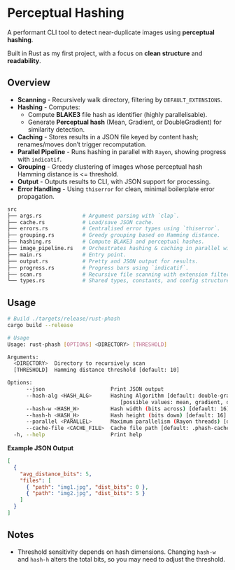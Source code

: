 # Perceptual Hashing

A performant CLI tool to detect near-duplicate images using **perceptual hashing**.

Built in Rust as my first project, with a focus on **clean structure** and **readability**.

## Overview

* **Scanning** - Recursively walk directory, filtering by `DEFAULT_EXTENSIONS`.
* **Hashing** - Computes:
  * Compute **BLAKE3** file hash as identifier (highly parallelisable).
  * Generate **Perceptual hash** (Mean, Gradient, or DoubleGradient) for similarity detection.
* **Caching** - Stores results in a JSON file keyed by content hash; renames/moves don’t trigger recomputation.
* **Parallel Pipeline** - Runs hashing in parallel with `Rayon`, showing progress with `indicatif`.
* **Grouping** - Greedy clustering of images whose perceptual hash Hamming distance is <= threshold.
* **Output** - Outputs results to CLI, with JSON support for processing.
* **Error Handling** - Using `thiserror` for clean, minimal boilerplate error propagation.

```bash
src
├── args.rs             # Argument parsing with `clap`.
├── cache.rs            # Load/save JSON cache.
├── errors.rs           # Centralised error types using `thiserror`.
├── grouping.rs         # Greedy grouping based on Hamming distance.
├── hashing.rs          # Compute BLAKE3 and perceptual hashes.
├── image_pipeline.rs   # Orchestrates hashing & caching in parallel with Rayon.
├── main.rs             # Entry point.
├── output.rs           # Pretty and JSON output for results.
├── progress.rs         # Progress bars using `indicatif`.
├── scan.rs             # Recursive file scanning with extension filtering.
└── types.rs            # Shared types, constants, and config structures.
```

## Usage

```bash
# Build ./targets/release/rust-phash
cargo build --release

# Usage
Usage: rust-phash [OPTIONS] <DIRECTORY> [THRESHOLD]

Arguments:
  <DIRECTORY>  Directory to recursively scan
  [THRESHOLD]  Hamming distance threshold [default: 10]

Options:
      --json                     Print JSON output
      --hash-alg <HASH_ALG>      Hashing Algorithm [default: double-gradient]
                                    [possible values: mean, gradient, double-gradient]
      --hash-w <HASH_W>          Hash width (bits across) [default: 16]
      --hash-h <HASH_H>          Hash height (bits down) [default: 16]
      --parallel <PARALLEL>      Maximum parallelism (Rayon threads) [default: 0 auto]
      --cache-file <CACHE_FILE>  Cache file path [default: .phash-cache.json]
  -h, --help                     Print help
```

**Example JSON Output**
```json
[
  {
    "avg_distance_bits": 5,
    "files": [
      { "path": "img1.jpg", "dist_bits": 0 },
      { "path": "img2.jpg", "dist_bits": 5 }
    ]
  }
]
```

## Notes
- Threshold sensitivity depends on hash dimensions. Changing `hash-w` and `hash-h` alters the total bits, so you may need to adjust the threshold.
